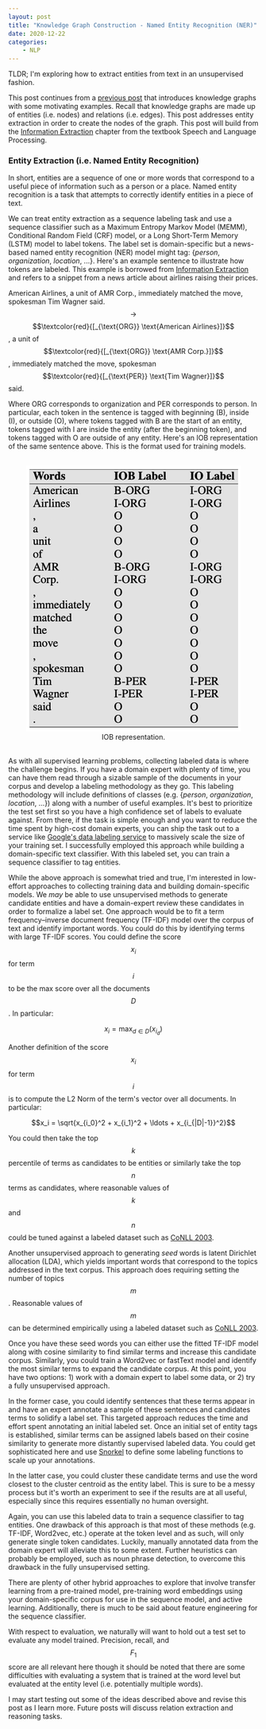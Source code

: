 ```yaml
---
layout: post
title: "Knowledge Graph Construction - Named Entity Recognition (NER)"
date: 2020-12-22
categories:
    - NLP
---
```


TLDR; I'm exploring how to extract entities from text in an unsupervised fashion.

This post continues from a <a href="{% post_url 2020-12-21-Knowledge-Graph-Prelim %}" target="_blank">previous post</a> that introduces knowledge graphs with some motivating examples. Recall that knowledge graphs are made up of entities (i.e. nodes) and relations (i.e. edges). This post addresses entity extraction in order to create the nodes of the graph. This post will build from the <a href="https://web.stanford.edu/~jurafsky/slp3/17.pdf" target="_blank">Information Extraction</a> chapter from the textbook Speech and Language Processing.

### Entity Extraction (i.e. Named Entity Recognition)
In short, entities are a sequence of one or more words that correspond to a useful piece of information such as a person or a place. Named entity recognition is a task that attempts to correctly identify entities in a piece of text.

We can treat entity extraction as a sequence labeling task and use a sequence classifier such as a Maximum Entropy Markov Model (MEMM), Conditional Random Field (CRF) model, or a Long Short-Term Memory (LSTM) model to label tokens. The label set is domain-specific but a news-based named entity recognition (NER) model might tag: {*person*, *organization*, *location*, ...}. Here's an example sentence to illustrate how tokens are labeled. This example is borrowed from <a href="https://web.stanford.edu/~jurafsky/slp3/17.pdf" target="_blank">Information Extraction</a> and refers to a snippet from a news article about airlines raising their prices.

American Airlines, a unit of AMR Corp., immediately matched the move, spokesman Tim Wagner said. $$\to$$ $$\textcolor{red}{[_{\text{ORG}} \text{American Airlines}]}$$, a unit of $$\textcolor{red}{[_{\text{ORG}} \text{AMR Corp.}]}$$, immediately matched the move, spokesman $$\textcolor{red}{[_{\text{PER}} \text{Tim Wagner}]}$$ said.

Where ORG corresponds to organization and PER corresponds to person. In particular, each token in the sentence is tagged with beginning (B), inside (I), or outside (O), where tokens tagged with B are the start of an entity, tokens tagged with I are inside the entity (after the beginning token), and tokens tagged with O are outside of any entity. Here's an IOB representation of the same sentence above. This is the format used for training models.

<br>
<div style="text-align:center;"><img src="/assets/knowledge_graphs/IOB_tagging.png" style="max-width:720px"></div>
<div style="text-align:center">IOB representation.</div>
<br>

As with all supervised learning problems, collecting labeled data is where the challenge begins. If you have a domain expert with plenty of time, you can have them read through a sizable sample of the documents in your corpus and develop a labeling methodology as they go. This labeling methodology will include definitions of classes (e.g. {*person*, *organization*, *location*, ...}) along with a number of useful examples. It's best to prioritize the test set first so you have a high confidence set of labels to evaluate against. From there, if the task is simple enough and you want to reduce the time spent by high-cost domain experts, you can ship the task out to a service like <a href="https://cloud.google.com/ai-platform/data-labeling/docs/text-request" target="_blank">Google's data labeling service</a> to massively scale the size of your training set. I successfully employed this approach while building a domain-specific text classifier. With this labeled set, you can train a sequence classifier to tag entities.

While the above approach is somewhat tried and true, I'm interested in low-effort approaches to collecting training data and building domain-specific models. We *may* be able to use unsupervised methods to generate candidate entities and have a domain-expert review these candidates in order to formalize a label set. One approach would be to fit a term frequency–inverse document frequency (TF-IDF) model over the corpus of text and identify important words. You could do this by identifying terms with large TF-IDF scores. You could define the score $$x_i$$ for term $$i$$ to be the max score over all the documents $$D$$. In particular:

$$x_i = \max_{d \in D}(x_{i_d})$$

Another definition of the score $$x_i$$ for term $$i$$ is to compute the L2 Norm of the term's vector over all documents. In particular:

$$x_i = \sqrt{x_{i_0}^2 + x_{i_1}^2 + \ldots + x_{i_{|D|-1}}^2}$$

You could then take the top $$k$$ percentile of terms as candidates to be entities or similarly take the top $$n$$ terms as candidates, where reasonable values of $$k$$ and $$n$$ could be tuned against a labeled dataset such as <a href="https://www.clips.uantwerpen.be/conll2003/ner/" target="_blank">CoNLL 2003</a>.

Another unsupervised approach to generating *seed* words is latent Dirichlet allocation (LDA), which yields important words that correspond to the topics addressed in the text corpus. This approach does requiring setting the number of topics $$m$$. Reasonable values of $$m$$ can be determined empirically using a labeled dataset such as <a href="https://www.clips.uantwerpen.be/conll2003/ner/" target="_blank">CoNLL 2003</a>.

Once you have these seed words you can either use the fitted TF-IDF model along with cosine similarity to find similar terms and increase this candidate corpus. Similarly, you could train a Word2vec or fastText model and identify the most similar terms to expand the candidate corpus. At this point, you have two options: 1) work with a domain expert to label some data, or 2) try a fully unsupervised approach.

In the former case, you could identify sentences that these terms appear in and have an expert annotate a sample of these sentences and candidates terms to solidify a label set. This targeted approach reduces the time and effort spent annotating an initial labeled set. Once an initial set of entity tags is established, similar terms can be assigned labels based on their cosine similarity to generate more distantly supervised labeled data. You could get sophisticated here and use <a href="https://www.snorkel.org/" target="_blank">Snorkel</a> to define some labeling functions to scale up your annotations.

In the latter case, you could cluster these candidate terms and use the word closest to the cluster centroid as the entity label. This is sure to be a messy process but it's worth an experiment to see if the results are at all useful, especially since this requires essentially no human oversight. 

Again, you can use this labeled data to train a sequence classifier to tag entities. One drawback of this approach is that most of these methods (e.g. TF-IDF, Word2vec, etc.) operate at the token level and as such, will only generate single token candidates. Luckily, manually annotated data from the domain expert will alleviate this to some extent. Further heuristics can probably be employed, such as noun phrase detection, to overcome this drawback in the fully unsupervised setting.

There are plenty of other hybrid approaches to explore that involve transfer learning from a pre-trained model, pre-training word embeddings using your domain-specific corpus for use in the sequence model, and active learning. Additionally, there is much to be said about feature engineering for the sequence classifier. 

With respect to evaluation, we naturally will want to hold out a test set to evaluate any model trained. Precision, recall, and $$F_1$$ score are all relevant here though it should be noted that there are some difficulties with evaluating a system that is trained at the word level but evaluated at the entity level (i.e. potentially multiple words).

I may start testing out some of the ideas described above and revise this post as I learn more. Future posts will discuss relation extraction and reasoning tasks.